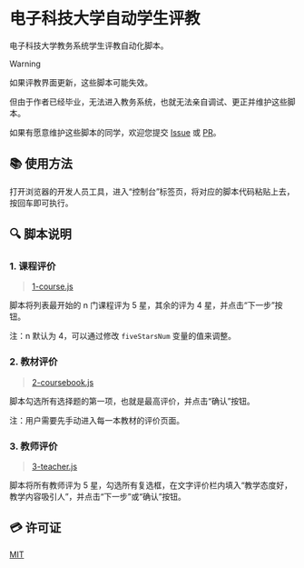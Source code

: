 # 电子科技大学自动学生评教

电子科技大学教务系统学生评教自动化脚本。

> [!WARNING]
>
> 如果评教界面更新，这些脚本可能失效。
>
> 但由于作者已经毕业，无法进入教务系统，也就无法亲自调试、更正并维护这些脚本。
>
> 如果有愿意维护这些脚本的同学，欢迎您提交 [Issue](https://github.com/mrcaidev/uestc-student-grading/issues) 或 [PR](https://github.com/mrcaidev/uestc-student-grading/pulls)。

## 📚 使用方法

打开浏览器的开发人员工具，进入“控制台”标签页，将对应的脚本代码粘贴上去，按回车即可执行。

## 🔍 脚本说明

### 1. 课程评价

> [1-course.js](https://github.com/mrcaidev/uestc-student-grading/blob/master/1-course.js)

脚本将列表最开始的 n 门课程评为 5 星，其余的评为 4 星，并点击“下一步”按钮。

注：n 默认为 4，可以通过修改 `fiveStarsNum` 变量的值来调整。

### 2. 教材评价

> [2-coursebook.js](https://github.com/mrcaidev/uestc-student-grading/blob/master/2-coursebook.js)

脚本勾选所有选择题的第一项，也就是最高评价，并点击“确认”按钮。

注：用户需要先手动进入每一本教材的评价页面。

### 3. 教师评价

> [3-teacher.js](https://github.com/mrcaidev/uestc-student-grading/blob/master/3-teacher.js)

脚本将所有教师评为 5 星，勾选所有复选框，在文字评价栏内填入“教学态度好，教学内容吸引人”，并点击“下一步”或“确认”按钮。

## 💳 许可证

[MIT](https://github.com/mrcaidev/uestc-student-grading/blob/master/LICENSE)
